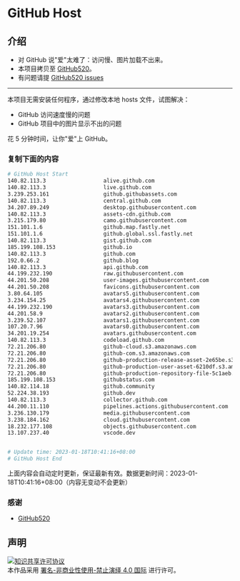 # GitHub Host
## 介绍
- 对 GitHub 说"爱"太难了：访问慢、图片加载不出来。
- 本项目拷贝至 [GitHub520](https://github.com/521xueweihan/GitHub520)。
- 有问题请提 [GitHub520 issues](https://github.com/521xueweihan/GitHub520/issues/new)

---

本项目无需安装任何程序，通过修改本地 hosts 文件，试图解决：
- GitHub 访问速度慢的问题
- GitHub 项目中的图片显示不出的问题

花 5 分钟时间，让你"爱"上 GitHub。

### 复制下面的内容
```bash
# GitHub Host Start
140.82.113.3                  alive.github.com
140.82.113.3                  live.github.com
3.239.253.161                 github.githubassets.com
140.82.113.3                  central.github.com
34.207.89.249                 desktop.githubusercontent.com
140.82.113.3                  assets-cdn.github.com
3.215.179.80                  camo.githubusercontent.com
151.101.1.6                   github.map.fastly.net
151.101.1.6                   github.global.ssl.fastly.net
140.82.113.3                  gist.github.com
185.199.108.153               github.io
140.82.113.3                  github.com
192.0.66.2                    github.blog
140.82.113.3                  api.github.com
44.199.232.190                raw.githubusercontent.com
44.201.50.208                 user-images.githubusercontent.com
44.201.50.208                 favicons.githubusercontent.com
3.80.64.105                   avatars5.githubusercontent.com
3.234.154.25                  avatars4.githubusercontent.com
44.199.232.190                avatars3.githubusercontent.com
44.201.58.9                   avatars2.githubusercontent.com
3.239.52.107                  avatars1.githubusercontent.com
107.20.7.96                   avatars0.githubusercontent.com
34.201.19.254                 avatars.githubusercontent.com
140.82.113.3                  codeload.github.com
72.21.206.80                  github-cloud.s3.amazonaws.com
72.21.206.80                  github-com.s3.amazonaws.com
72.21.206.80                  github-production-release-asset-2e65be.s3.amazonaws.com
72.21.206.80                  github-production-user-asset-6210df.s3.amazonaws.com
72.21.206.80                  github-production-repository-file-5c1aeb.s3.amazonaws.com
185.199.108.153               githubstatus.com
140.82.114.18                 github.community
52.224.38.193                 github.dev
140.82.113.3                  collector.github.com
44.200.11.110                 pipelines.actions.githubusercontent.com
3.236.130.179                 media.githubusercontent.com
3.238.184.162                 cloud.githubusercontent.com
18.232.177.108                objects.githubusercontent.com
13.107.237.40                 vscode.dev


# Update time: 2023-01-18T10:41:16+08:00
# GitHub Host End

```
上面内容会自动定时更新，保证最新有效。数据更新时间：2023-01-18T10:41:16+08:00（内容无变动不会更新）

### 感谢

- [GitHub520](https://github.com/521xueweihan/GitHub520)

## 声明
<a rel="license" href="https://creativecommons.org/licenses/by-nc-nd/4.0/deed.zh"><img alt="知识共享许可协议" style="border-width: 0" src="https://licensebuttons.net/l/by-nc-nd/4.0/88x31.png"></a><br>本作品采用 <a rel="license" href="https://creativecommons.org/licenses/by-nc-nd/4.0/deed.zh">署名-非商业性使用-禁止演绎 4.0 国际</a> 进行许可。